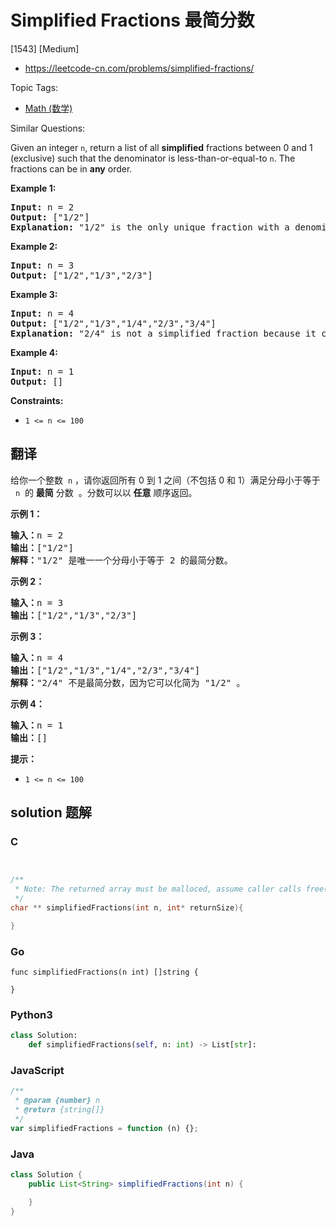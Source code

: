 # Simplified Fractions 最简分数

[1543] [Medium]

- https://leetcode-cn.com/problems/simplified-fractions/

Topic Tags:

- [Math (数学)](https://leetcode-cn.com/tag/math/)

Similar Questions:

Given an integer `n`, return a list of all **simplified** fractions between 0 and 1 (exclusive) such that the denominator is less-than-or-equal-to `n`. The fractions can be in **any** order.

**Example 1:**

<pre><strong>Input:</strong> n = 2
<strong>Output:</strong> ["1/2"]
<strong>Explanation: </strong>"1/2" is the only unique fraction with a denominator less-than-or-equal-to 2.</pre>

**Example 2:**

<pre><strong>Input:</strong> n = 3
<strong>Output:</strong> ["1/2","1/3","2/3"]
</pre>

**Example 3:**

<pre><strong>Input:</strong> n = 4
<strong>Output:</strong> ["1/2","1/3","1/4","2/3","3/4"]
<strong>Explanation: </strong>"2/4" is not a simplified fraction because it can be simplified to "1/2".</pre>

**Example 4:**

<pre><strong>Input:</strong> n = 1
<strong>Output:</strong> []
</pre>

**Constraints:**

- `1 <= n <= 100`

## 翻译

给你一个整数  `n` ，请你返回所有 0 到 1 之间（不包括 0 和 1）满足分母小于等于   `n`  的 **最简** 分数  。分数可以以 **任意** 顺序返回。

**示例 1：**

<pre><strong>输入：</strong>n = 2
<strong>输出：</strong>["1/2"]
<strong>解释：</strong>"1/2" 是唯一一个分母小于等于 2 的最简分数。</pre>

**示例 2：**

<pre><strong>输入：</strong>n = 3
<strong>输出：</strong>["1/2","1/3","2/3"]
</pre>

**示例 3：**

<pre><strong>输入：</strong>n = 4
<strong>输出：</strong>["1/2","1/3","1/4","2/3","3/4"]
<strong>解释：</strong>"2/4" 不是最简分数，因为它可以化简为 "1/2" 。</pre>

**示例 4：**

<pre><strong>输入：</strong>n = 1
<strong>输出：</strong>[]
</pre>

**提示：**

- `1 <= n <= 100`

## solution 题解

### C

```c


/**
 * Note: The returned array must be malloced, assume caller calls free().
 */
char ** simplifiedFractions(int n, int* returnSize){

}
```

### Go

```golang
func simplifiedFractions(n int) []string {

}
```

### Python3

```python
class Solution:
    def simplifiedFractions(self, n: int) -> List[str]:
```

### JavaScript

```javascript
/**
 * @param {number} n
 * @return {string[]}
 */
var simplifiedFractions = function (n) {};
```

### Java

```java
class Solution {
    public List<String> simplifiedFractions(int n) {

    }
}
```
